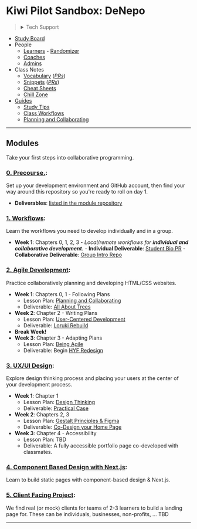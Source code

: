 <!-- BEGIN TOP -->

# Kiwi Pilot Sandbox: DeNepo

> <details>
> <summary>Tech Support</summary>
>
> <a href="https://rubberduckdebugging.com/" target="_blank"><img alt="Rubber Ducky" src="./assets/rubber-ducky.png"/></a>
>
>  </details>

- [Study Board](https://github.com/DeNepo/kiwi-pilot-sandbox/projects/2)
- People
  - [Learners](#learners) -
    [Randomizer](https://DeNepo.github.io/kiwi-pilot-sandbox/randomizer)
  - [Coaches](#coaches)
  - [Admins](#admins)
- Class Notes
  - [Vocabulary](./vocabulary)
    (_[PRs](https://github.com/DeNepo/kiwi-pilot-sandbox/pulls?q=label%3Avocabulary)_)
  - [Snippets](./snippets)
    (_[PRs](https://github.com/DeNepo/kiwi-pilot-sandbox/pulls?q=label%3Asnippets)_)
  - [Cheat Sheets](./cheat-sheets)
  - [Chill Zone](./chill-zone.md)
- [Guides](./guides)
  - [Study Tips](./guides/study-tips)
  - [Class Workflows](./guides/class-workflows)
  - [Planning and Collaborating](https://github.com/DeNepo/planning-and-collaborating)

---

<!-- END TOP -->

<!-- BEGIN MODULES -->

## Modules

Take your first steps into collaborative programming.

### [0. Precourse.](https://github.com/Zakey-Pilot/precourse):

Set up your development environment and GitHub account, then find your way
around this repository so you're ready to roll on day 1.

- **Deliverables**:
  [listed in the module repository](https://github.com/Zakey-Pilot/precourse/tree/main/deliverables)

### [1. Workflows](https://github.com/Zakey-Pilot/workflows):

Learn the workflows you need to develop individually and in a group.

- **Week 1**: Chapters 0, 1, 2, 3 - _Local/remote workflows for **individual and
  collaborative development**._ - **Individual Deliverable**:
  [Student Bio PR](https://github.com/Zakey-Pilot/workflows/blob/main/deliverables/profile-readme.md) -
  **Collaborative Deliverable**:
  [Group Intro Repo](https://github.com/Zakey-Pilot/workflows/blob/main/deliverables/group-introduction-repo.md)

### [2. Agile Development](https://github.com/Zakey-Pilot/agile-development):

Practice collaboratively planning and developing HTML/CSS websites.

- **Week 1**: Chapters 0, 1 - Following Plans
  - Lesson Plan:
    [Planning and Collaborating](https://github.com/Zakey-Pilot/agile-development/blob/master/lesson-plans/planning-and-collaborating.md)
  - Deliverable:
    [All About Trees](https://github.com/Zakey-Pilot/agile-development/blob/master/deliverables/all-about-trees)
- **Week 2**: Chapter 2 - Writing Plans
  - Lesson Plan:
    [User-Centered Development](https://github.com/Zakey-Pilot/agile-development/blob/master/lesson-plans/user-centered-development.md)
  - Deliverable:
    [Loruki Rebuild](https://github.com/Zakey-Pilot/agile-development/blob/master/deliverables/loruki-rebuild.md)
- **Break Week!**
- **Week 3**: Chapter 3 - Adapting Plans
  - Lesson Plan:
    [Being Agile](https://github.com/Zakey-Pilot/agile-development/blob/master/lesson-plans/being-agile.md)
  - Deliverable: Begin
    [HYF Redesign](https://github.com/Zakey-Pilot/agile-development/blob/master/deliverables/hyf-redesign.md)

### [3. UX/UI Design](https://github.com/Zakey-Pilot/ux-ui-design):

Explore design thinking process and placing your users at the center of your
development process.

- **Week 1**: Chapter 1
  - Lesson Plan:
    [Design Thinking](https://github.com/Zakey-Pilot/ux-ui-design/blob/master/lesson-plans/design-thinking.md)
  - Deliverable:
    [Practical Case](https://github.com/Zakey-Pilot/ux-ui-design/blob/master/deliverables/practical-case.md)
- **Week 2**: Chapters 2, 3
  - Lesson Plan:
    [Gestalt Principles & Figma](https://github.com/Zakey-Pilot/ux-ui-design/blob/master/lesson-plans/gestalt-and-figma.md)
  - Deliverable:
    [Co-Design your Home Page](https://github.com/Zakey-Pilot/ux-ui-design/blob/master/deliverables/co-design-your-home-page)
- **Week 3**: Chapter 4 - Accessibility
  - Lesson Plan: TBD
  - Deliverable: A fully accessible portfolio page co-developed with classmates.

### [4. Component Based Design with Next.js](): 

Learn to build static pages with component-based design & Next.js.

### [5. Client Facing Project]():

We find real (or mock) clients for teams of 2-3 learners to build a landing page
for. These can be individuals, businesses, non-profits, ... TBD

---

<!-- END MODULES -->
